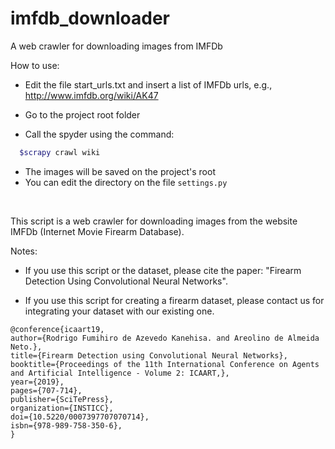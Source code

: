 # imfdb_downloader
A web crawler for downloading images from IMFDb

<hl>

How to use:
- Edit the file start_urls.txt and insert a list of IMFDb urls, e.g., http://www.imfdb.org/wiki/AK47

- Go to the project root folder
- Call the spyder using the command:
```bash
  $scrapy crawl wiki
```

- The images will be saved on the project's root
- You can edit the directory on the file `settings.py`
</hl>


<br>

This script is a web crawler for downloading images from the website IMFDb (Internet Movie Firearm Database).

<hl>  
  Notes:

- If you use this script or the dataset, please cite the paper: "Firearm Detection Using Convolutional Neural Networks".

- If you use this script for creating a firearm dataset, please contact us for integrating your dataset with our existing one.

</hl>


```
@conference{icaart19,
author={Rodrigo Fumihiro de Azevedo Kanehisa. and Areolino de Almeida Neto.},
title={Firearm Detection using Convolutional Neural Networks},
booktitle={Proceedings of the 11th International Conference on Agents and Artificial Intelligence - Volume 2: ICAART,},
year={2019},
pages={707-714},
publisher={SciTePress},
organization={INSTICC},
doi={10.5220/0007397707070714},
isbn={978-989-758-350-6},
}
```

